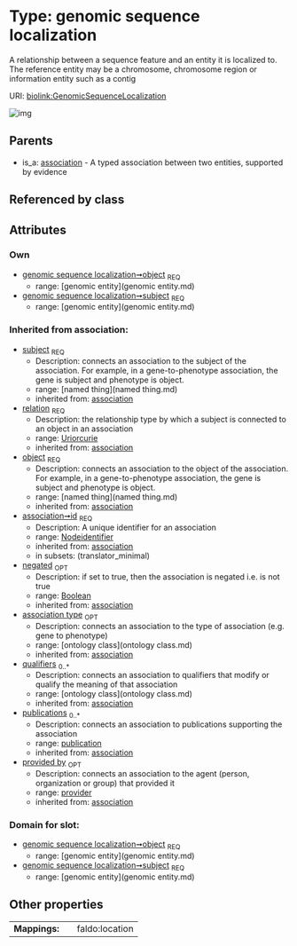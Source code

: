 
# Type: genomic sequence localization


A relationship between a sequence feature and an entity it is localized to. The reference entity may be a chromosome, chromosome region or information entity such as a contig

URI: [biolink:GenomicSequenceLocalization](https://w3id.org/biolink/vocab/GenomicSequenceLocalization)


![img](http://yuml.me/diagram/nofunky;dir:TB/class/\[Provider]<provided%20by(i)%200..1-%20\[GenomicSequenceLocalization&#124;relation(i):uriorcurie;id(i):nodeidentifier;negated(i):boolean%20%3F],%20\[Publication]<publications(i)%200..*-%20\[GenomicSequenceLocalization],%20\[OntologyClass]<qualifiers(i)%200..*-%20\[GenomicSequenceLocalization],%20\[OntologyClass]<association%20type(i)%200..1-%20\[GenomicSequenceLocalization],%20\[GenomicEntity]<object%201..1-%20\[GenomicSequenceLocalization],%20\[GenomicEntity]<subject%201..1-%20\[GenomicSequenceLocalization],%20\[Association]^-\[GenomicSequenceLocalization])

## Parents

 *  is_a: [association](association.md) - A typed association between two entities, supported by evidence

## Referenced by class


## Attributes


### Own

 * [genomic sequence localization➞object](genomic_sequence_localization_object.md)  <sub>REQ</sub>
    * range: [genomic entity](genomic entity.md)
 * [genomic sequence localization➞subject](genomic_sequence_localization_subject.md)  <sub>REQ</sub>
    * range: [genomic entity](genomic entity.md)

### Inherited from association:

 * [subject](subject.md)  <sub>REQ</sub>
    * Description: connects an association to the subject of the association. For example, in a gene-to-phenotype association, the gene is subject and phenotype is object.
    * range: [named thing](named thing.md)
    * inherited from: [association](association.md)
 * [relation](relation.md)  <sub>REQ</sub>
    * Description: the relationship type by which a subject is connected to an object in an association
    * range: [Uriorcurie](type/Uriorcurie.md)
    * inherited from: [association](association.md)
 * [object](object.md)  <sub>REQ</sub>
    * Description: connects an association to the object of the association. For example, in a gene-to-phenotype association, the gene is subject and phenotype is object.
    * range: [named thing](named thing.md)
    * inherited from: [association](association.md)
 * [association➞id](association_id.md)  <sub>REQ</sub>
    * Description: A unique identifier for an association
    * range: [Nodeidentifier](type/Nodeidentifier.md)
    * inherited from: [association](association.md)
    * in subsets: (translator_minimal)
 * [negated](negated.md)  <sub>OPT</sub>
    * Description: if set to true, then the association is negated i.e. is not true
    * range: [Boolean](type/Boolean.md)
    * inherited from: [association](association.md)
 * [association type](association_type.md)  <sub>OPT</sub>
    * Description: connects an association to the type of association (e.g. gene to phenotype)
    * range: [ontology class](ontology class.md)
    * inherited from: [association](association.md)
 * [qualifiers](qualifiers.md)  <sub>0..*</sub>
    * Description: connects an association to qualifiers that modify or qualify the meaning of that association
    * range: [ontology class](ontology class.md)
    * inherited from: [association](association.md)
 * [publications](publications.md)  <sub>0..*</sub>
    * Description: connects an association to publications supporting the association
    * range: [publication](publication.md)
    * inherited from: [association](association.md)
 * [provided by](provided_by.md)  <sub>OPT</sub>
    * Description: connects an association to the agent (person, organization or group) that provided it
    * range: [provider](provider.md)
    * inherited from: [association](association.md)

### Domain for slot:

 * [genomic sequence localization➞object](genomic_sequence_localization_object.md)  <sub>REQ</sub>
    * range: [genomic entity](genomic entity.md)
 * [genomic sequence localization➞subject](genomic_sequence_localization_subject.md)  <sub>REQ</sub>
    * range: [genomic entity](genomic entity.md)

## Other properties

|  |  |  |
| --- | --- | --- |
| **Mappings:** | | faldo:location |

